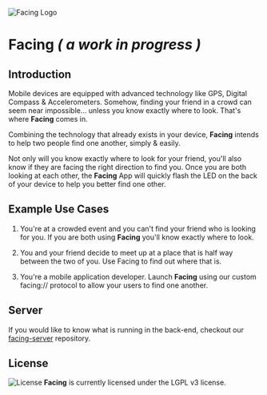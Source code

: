 ![Facing Logo](https://raw.githubusercontent.com/manifestinteractive/facing/master/assets/logo/rectangle/logo_rectangle.jpg)

Facing _( a work in progress )_
===

Introduction
---

Mobile devices are equipped with advanced technology like GPS, Digital Compass & Accelerometers. Somehow, finding your friend in a crowd can seem near impossible... unless you know exactly where to look.  That's where **Facing** comes in.

Combining the technology that already exists in your device, **Facing** intends to help two people find one another, simply & easily.

Not only will you know exactly where to look for your friend, you'll also know if they are facing the right direction to find you.  Once you are both looking at each other, the **Facing** App will quickly flash the LED on the back of your device to help you better find one other.

Example Use Cases
---

1. You're at a crowded event and you can't find your friend who is looking for you.  If you are both using **Facing** you'll know exactly where to look.

2. You and your friend decide to meet up at a place that is half way between the two of you.  Use Facing to find out where that is.

3. You're a mobile application developer.  Launch **Facing** using our custom facing:// protocol to allow your users to find one another.

Server
---

If you would like to know what is running in the back-end, checkout our [facing-server](https://github.com/manifestinteractive/facing-server) repository.

License
---

![License](http://github.socketbug.com/lgplv3.png "LGPL v3 license") **Facing** is currently licensed under the LGPL v3 license.
